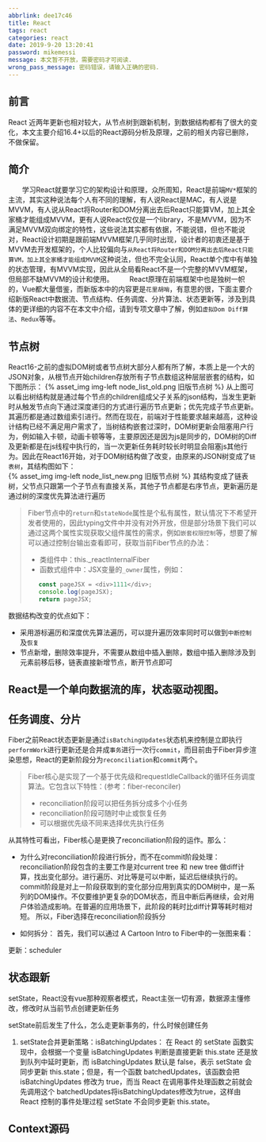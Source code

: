 ```yaml
---
abbrlink: dee17c46
title: React
tags: react
categories: react
date: 2019-9-20 13:20:41
password: mikemessi
message: 本文暂不开放，需要密码才可阅读.
wrong_pass_message: 密码错误，请输入正确的密码.
---
```

## 前言
React 近两年更新也相对较大，从节点树到跟新机制，到数据结构都有了很大的变化，本文主要介绍16.4+以后的React源码分析及原理，之前的相关内容已删除，不做保留。

## 简介
&emsp;&emsp;学习React就要学习它的架构设计和原理，众所周知，React是前端`MV*`框架的主流，其实这种说法每个人有不同的理解，有人说React是MAC，有人说是MVVM，有人说从React将Router和DOM分离出去后React只能算VM，加上其全家桶才能组成MVVM，更有人说React仅仅是一个library，不是MVVM，因为不满足MVVM双向绑定的特性，这些说法其实都有依据，不能说错，但也不能说对，React设计初期是跟前端MVVM框架几乎同时出现，设计者的初衷还是基于MVVM去开发框架的，个人比较偏向与`从React将Router和DOM分离出去后React只能算VM，加上其全家桶才能组成MVVM`这种说法，但也不完全认同，React单个库中有单独的状态管理，有MVVM实现，因此从全局看React不是一个完整的MVVM框架，但局部不缺MVVM的设计和使用。
&emsp;&emsp;React原理在前端框架中也是独树一帜的，Vue都大量借鉴，而新版本中的内容更是`花里胡哨`，有意思的很，下面主要介绍新版React中数据流、节点结构、任务调度、分片算法、状态更新等，涉及到具体的更详细的内容不在本文中介绍，请到专项文章中了解，例如`虚拟Dom Diff算法`、`Redux`等等。

## 节点树
React16-之前的虚拟DOM树或者节点树大部分人都有所了解，本质上是一个大的JSON对象，从根节点开始children存放所有子节点数组这种层层嵌套的结构，如下图所示：
{% asset_img img-left node_list_old.png 旧版节点树 %}
从上图可以看出树结构就是通过每个节点的children组成父子关系的json结构，当发生更新时从触发节点向下通过深度递归的方式进行遍历节点更新；优先完成子节点更新。其遍历都是通过数组索引进行。然而在现在，前端对于性能要求越来越高，这种设计结构已经不满足用户需求了，当树结构嵌套过深时，DOM树更新会阻塞用户行为，例如输入卡顿，动画卡顿等等，主要原因还是因为js是同步的，DOM树的Diff及更新都是在js线程中执行的，当一次更新任务耗时较长时明显会阻塞js其他行为。因此在React16开始，对于DOM树结构做了改变，由原来的JSON树变成了`链表树`，其结构图如下：  
{% asset_img img-left node_list_new.png 旧版节点树 %}
其结构变成了链表树，父节点只跟第一个子节点有直接关系，其他子节点都是右序节点，更新遍历是通过树的深度优先算法进行遍历
> Fiber节点中的`return`和`stateNode`属性是个私有属性，默认情况下不希望开发者使用的，因此typing文件中并没有对外开放，但是部分场景下我们可以通过这两个属性实现获取父组件属性的需求，例如`嵌套权限控制`等，想要了解可以通过控制台输出查看即可，获取当前Fiber节点的办法：
> - 类组件中：this._reactInternalFiber 
> - 函数式组件中：JSX变量的`_owner`属性，例如：
> ```typescript
>    const pageJSX = <div>1111</div>;
>    console.log(pageJSX);
>    return pageJSX;
> ```

数据结构改变的优点如下：
- 采用游标遍历和深度优先算法遍历，可以提升遍历效率同时可以做到`中断控制`及`恢复`
- 节点新增，删除效率提升，不需要从数组中插入删除，数组中插入删除涉及到元素前移后移，链表直接新增节点，断开节点即可

## React是一个单向数据流的库，状态驱动视图。

## 任务调度、分片
Fiber之前React状态更新是通过`isBatchingUpdates`状态机来控制是立即执行`performWork`进行更新还是合并成`事务`进行一次行`commit`，而目前由于Fiber异步渲染思想，React的更新阶段分为`reconciliation`和`commit`两个。
> Fiber核心是实现了一个基于优先级和requestIdleCallback的循环任务调度算法。它包含以下特性：(参考：fiber-reconciler)
> - reconciliation阶段可以把任务拆分成多个小任务
> - reconciliation阶段可随时中止或恢复任务
> - 可以根据优先级不同来选择优先执行任务

从其特性可看出，Fiber核心是更换了reconciliation阶段的运作。那么：
- 为什么对reconciliation阶段进行拆分，而不在commit阶段处理：
reconciliation阶段包含的主要工作是对current tree 和 new tree 做diff计算，找出变化部分。进行遍历、对比等是可以中断，延迟后继续执行的。
commit阶段是对上一阶段获取到的变化部分应用到真实的DOM树中，是一系列的DOM操作。不仅要维护更复杂的DOM状态，而且中断后再继续，会对用户体验造成影响。在普遍的应用场景下，此阶段的耗时比diff计算等耗时相对短。
所以，Fiber选择在reconciliation阶段拆分

- 如何拆分：
首先，我们可以通过 A Cartoon Intro to Fiber中的一张图来看：



更新：scheduler  

## 状态跟新
setState，React没有vue那种观察者模式，React主张一切有源，数据源主懂修改，修改时从当前节点创建更新任务

setState前后发生了什么，怎么走更新事务的，什么时候创建任务


1. setState合并更新策略：isBatchingUpdates：
在 React 的 setState 函数实现中，会根据一个变量 isBatchingUpdates 判断是直接更新 this.state 还是放到队列中延时更新，而 isBatchingUpdates 默认是 false，表示 setState 会同步更新 this.state；但是，有一个函数 batchedUpdates，该函数会把 isBatchingUpdates 修改为 true，而当 React 在调用事件处理函数之前就会先调用这个 batchedUpdates将isBatchingUpdates修改为true，这样由 React 控制的事件处理过程 setState 不会同步更新 this.state。

## Context源码
